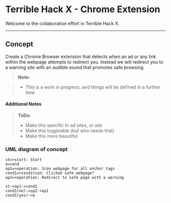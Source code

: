 Terrible Hack X - Chrome Extension
===================

Welcome to the collaboration effort in Terrible Hack X.

----------


Concept
-------------
Create a Chrome Browser extension that detects when an ad or any link within the webpage attempts to redirect you. Instead we will redirect you to a warning site with an audible sound that promotes safe browsing

> **Note:**

> - This is a work in progress, and things will be defined in a further time


#### <i class="icon-file"></i> Additional Notes

> **ToDo:**
> - Make this specific to ad sites, or ads
> - Make this toggleable (but who needs that)
> - Make this more beautiful


### UML diagram of concept


```flow
st=>start: Start
e=>end
op1=>operation: Scan webpage for all anchor tags
cond1=>condition: Clicked safe webpage?
op2=>operation: Redirect to safe page with a warning

st->op1->cond1
cond1(no)->op2->op1
cond1(yes)->e
```
